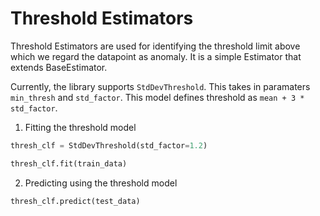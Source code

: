 # Threshold Estimators

Threshold Estimators are used for identifying the threshold limit above which we regard the datapoint as anomaly. 
It is a simple Estimator that extends BaseEstimator. 

Currently, the library supports `StdDevThreshold`. This takes in paramaters `min_thresh` and `std_factor`. This model 
defines threshold as `mean + 3 * std_factor`. 


1. Fitting the threshold model
```python
thresh_clf = StdDevThreshold(std_factor=1.2)

thresh_clf.fit(train_data)
```


2. Predicting using the threshold model
```python
thresh_clf.predict(test_data)
```